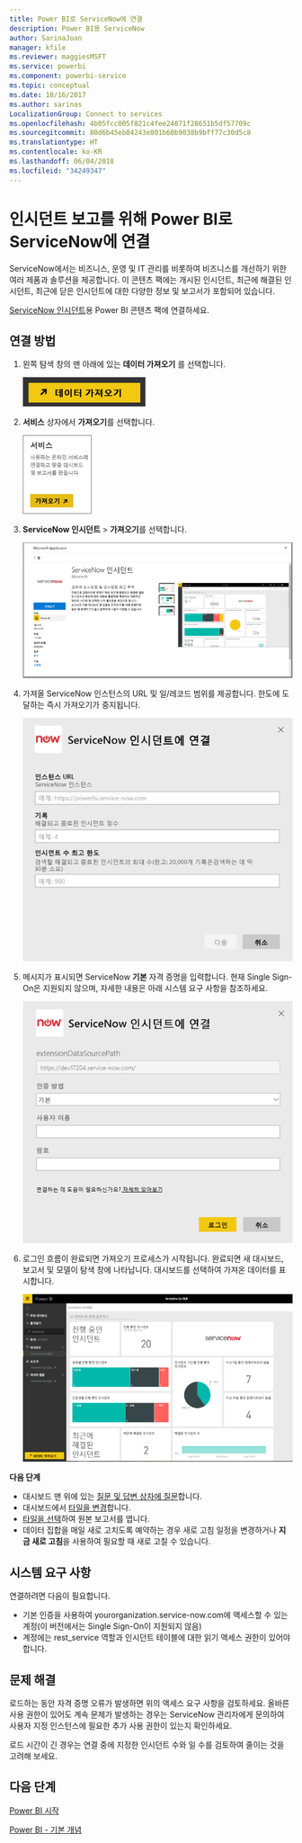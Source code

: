 ```yaml
---
title: Power BI로 ServiceNow에 연결
description: Power BI용 ServiceNow
author: SarinaJoan
manager: kfile
ms.reviewer: maggiesMSFT
ms.service: powerbi
ms.component: powerbi-service
ms.topic: conceptual
ms.date: 10/16/2017
ms.author: sarinas
LocalizationGroup: Connect to services
ms.openlocfilehash: 4b05fcc005f821c4fee24071f28651b5df57709c
ms.sourcegitcommit: 80d6b45eb84243e801b60b9038b9bff77c30d5c8
ms.translationtype: HT
ms.contentlocale: ko-KR
ms.lasthandoff: 06/04/2018
ms.locfileid: "34249347"
---
```

# <a name="connect-to-servicenow-with-power-bi-for-incident-reporting"></a>인시던트 보고를 위해 Power BI로 ServiceNow에 연결
ServiceNow에서는 비즈니스, 운영 및 IT 관리를 비롯하여 비즈니스를 개선하기 위한 여러 제품과 솔루션을 제공합니다. 이 콘텐츠 팩에는 개시된 인시던트, 최근에 해결된 인시던트, 최근에 닫은 인시던트에 대한 다양한 정보 및 보고서가 포함되어 있습니다.  

[ServiceNow 인시던트](https://app.powerbi.com/getdata/services/servicenow)용 Power BI 콘텐츠 팩에 연결하세요.

## <a name="how-to-connect"></a>연결 방법
1. 왼쪽 탐색 창의 맨 아래에 있는 **데이터 가져오기** 를 선택합니다.
   
   ![](media/service-connect-to-servicenow/pbi_getdata.png) 
2. **서비스** 상자에서 **가져오기**를 선택합니다.
   
   ![](media/service-connect-to-servicenow/pbi_getservices.png) 
3. **ServiceNow 인시던트** \> **가져오기**를 선택합니다.
   
   ![](media/service-connect-to-servicenow/connect.png)
4. 가져올 ServiceNow 인스턴스의 URL 및 일/레코드 범위를 제공합니다. 한도에 도달하는 즉시 가져오기가 중지됩니다.
   
   ![](media/service-connect-to-servicenow/params.png)
5. 메시지가 표시되면 ServiceNow **기본** 자격 증명을 입력합니다. 현재 Single Sign-On은 지원되지 않으며, 자세한 내용은 아래 시스템 요구 사항을 참조하세요.
   
   ![](media/service-connect-to-servicenow/creds.png)
6. 로그인 흐름이 완료되면 가져오기 프로세스가 시작됩니다. 완료되면 새 대시보드, 보고서 및 모델이 탐색 창에 나타납니다. 대시보드를 선택하여 가져온 데이터를 표시합니다.
   
    ![](media/service-connect-to-servicenow/dashboard.png)

**다음 단계**

* 대시보드 맨 위에 있는 [질문 및 답변 상자에 질문](power-bi-q-and-a.md)합니다.
* 대시보드에서 [타일을 변경](service-dashboard-edit-tile.md)합니다.
* [타일을 선택](service-dashboard-tiles.md)하여 원본 보고서를 엽니다.
* 데이터 집합을 매일 새로 고치도록 예약하는 경우 새로 고침 일정을 변경하거나 **지금 새로 고침**을 사용하여 필요할 때 새로 고칠 수 있습니다.

## <a name="system-requirements"></a>시스템 요구 사항
연결하려면 다음이 필요합니다.  

* 기본 인증을 사용하여 yourorganization.service-now.com에 액세스할 수 있는 계정(이 버전에서는 Single Sign-On이 지원되지 않음)  
* 계정에는 rest_service 역할과 인시던트 테이블에 대한 읽기 액세스 권한이 있어야 합니다.  

## <a name="troubleshooting"></a>문제 해결
로드하는 동안 자격 증명 오류가 발생하면 위의 액세스 요구 사항을 검토하세요. 올바른 사용 권한이 있어도 계속 문제가 발생하는 경우는 ServiceNow 관리자에게 문의하여 사용자 지정 인스턴스에 필요한 추가 사용 권한이 있는지 확인하세요.

로드 시간이 긴 경우는 연결 중에 지정한 인시던트 수와 일 수를 검토하여 줄이는 것을 고려해 보세요.

## <a name="next-steps"></a>다음 단계
[Power BI 시작](service-get-started.md)

[Power BI - 기본 개념](service-basic-concepts.md)

